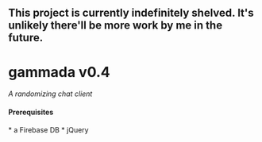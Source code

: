 This project is currently indefinitely shelved. It's unlikely there'll be more work by me in the future.
--------------------------------------------------------------------------------------------------------

gammada v0.4
=======
*A randomizing chat client*

<h4>Prerequisites</h4>
* a Firebase DB
* jQuery
